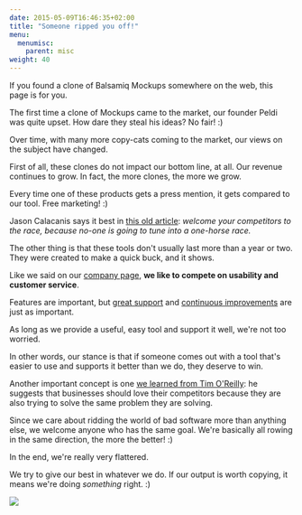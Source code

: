 ```yaml
---
date: 2015-05-09T16:46:35+02:00
title: "Someone ripped you off!"
menu:
  menumisc:
    parent: misc
weight: 40
---
```

If you found a clone of Balsamiq Mockups somewhere on the web, this page is for you.

The first time a clone of Mockups came to the market, our founder Peldi was quite upset. How dare they steal his ideas? No fair! :)

Over time, with many more copy-cats coming to the market, our views on the subject have changed.

First of all, these clones do not impact our bottom line, at all. Our revenue continues to grow. In fact, the more clones, the more we grow.

Every time one of these products gets a press mention, it gets compared to our tool. Free marketing! :)

Jason Calacanis says it best in [this old article](http://www.businessinsider.com/2008/8/jason-calacanis-on-how-to-get-pr-for-your-startup-fire-your-pr-company): _welcome your competitors to the race, because no-one is going to tune into a one-horse race._

The other thing is that these tools don't usually last more than a year or two. They were created to make a quick buck, and it shows.

Like we said on our [company page](https://balsamiq.com/company), **we like to compete on usability and customer service**.

Features are important, but [great support](http://support.balsamiq.com/) and [continuous improvements](http://blogs.balsamiq.com/product/category/release-announcements/) are just as important.

As long as we provide a useful, easy tool and support it well, we're not too worried.

In other words, our stance is that if someone comes out with a tool that's easier to use and supports it better than we do, they deserve to win.

Another important concept is one [we learned from Tim O'Reilly](http://radar.oreilly.com/2009/01/work-on-stuff-that-matters-fir.html): he suggests that businesses should love their competitors because they are also trying to solve the same problem they are solving.

Since we care about ridding the world of bad software more than anything else, we welcome anyone who has the same goal. We're basically all rowing in the same direction, the more the better! :)

In the end, we're really very flattered.

We try to give our best in whatever we do. If our output is worth copying, it means we're doing _something_ right. :)

![](https://media.balsamiq.com/img/hero-team-framed.png)
